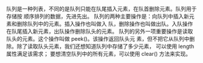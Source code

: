 队列是一种列表，不同的是队列只能在队尾插入元素，在队首删除元素。队列用于存储按 顺序排列的数据，先进先出。
队列的两种主要操作是：向队列中插入新元素和删除队列中的元素。插入操作也叫做入 队，删除操作也叫做出队。入队操作在队尾插入新元素，出队操作删除队头的元素。
队列的另外一项重要操作是读取队头的元素。这个操作叫做 peek()。该操作返回队头元 素，但不把它从队列中删除。除了读取队头元素，我们还想知道队列中存储了多少元素， 可以使用 length 属性满足该需求；
要想清空队列中的所有元素，可以使用 clear() 方法来实现。
